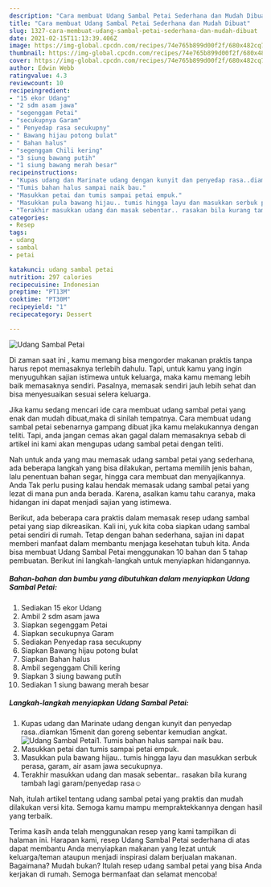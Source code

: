 ```yaml
---
description: "Cara membuat Udang Sambal Petai Sederhana dan Mudah Dibuat"
title: "Cara membuat Udang Sambal Petai Sederhana dan Mudah Dibuat"
slug: 1327-cara-membuat-udang-sambal-petai-sederhana-dan-mudah-dibuat
date: 2021-02-15T11:13:39.406Z
image: https://img-global.cpcdn.com/recipes/74e765b899d00f2f/680x482cq70/udang-sambal-petai-foto-resep-utama.jpg
thumbnail: https://img-global.cpcdn.com/recipes/74e765b899d00f2f/680x482cq70/udang-sambal-petai-foto-resep-utama.jpg
cover: https://img-global.cpcdn.com/recipes/74e765b899d00f2f/680x482cq70/udang-sambal-petai-foto-resep-utama.jpg
author: Edwin Webb
ratingvalue: 4.3
reviewcount: 10
recipeingredient:
- "15 ekor Udang"
- "2 sdm asam jawa"
- "segenggam Petai"
- "secukupnya Garam"
- " Penyedap rasa secukupny"
- " Bawang hijau potong bulat"
- " Bahan halus"
- "segenggam Chili kering"
- "3 siung bawang putih"
- "1 siung bawang merah besar"
recipeinstructions:
- "Kupas udang dan Marinate udang dengan kunyit dan penyedap rasa..diamkan 15menit dan goreng sebentar kemudian angkat."
- "Tumis bahan halus sampai naik bau."
- "Masukkan petai dan tumis sampai petai empuk."
- "Masukkan pula bawang hijau.. tumis hingga layu dan masukkan serbuk perasa, garam, air asam jawa secukupnya."
- "Terakhir masukkan udang dan masak sebentar.. rasakan bila kurang tambah lagi garam/penyedap rasa☺️"
categories:
- Resep
tags:
- udang
- sambal
- petai

katakunci: udang sambal petai 
nutrition: 297 calories
recipecuisine: Indonesian
preptime: "PT13M"
cooktime: "PT30M"
recipeyield: "1"
recipecategory: Dessert

---
```



![Udang Sambal Petai](https://img-global.cpcdn.com/recipes/74e765b899d00f2f/680x482cq70/udang-sambal-petai-foto-resep-utama.jpg)

Di zaman  saat ini , kamu memang bisa mengorder makanan praktis tanpa harus repot memasaknya terlebih dahulu. Tapi, untuk kamu yang ingin menyuguhkan sajian istimewa untuk keluarga, maka kamu memang lebih baik memasaknya sendiri. Pasalnya, memasak sendiri jauh lebih sehat dan bisa menyesuaikan sesuai selera keluarga.

Jika kamu sedang mencari ide cara membuat udang sambal petai yang enak dan mudah dibuat,maka di sinilah tempatnya. Cara membuat udang sambal petai  sebenarnya gampang dibuat jika kamu melakukannya dengan teliti. Tapi, anda jangan cemas akan gagal dalam memasaknya 
sebab di artikel ini kami akan mengupas udang sambal petai dengan teliti.  



Nah untuk anda yang mau memasak udang sambal petai yang sederhana, ada beberapa langkah yang bisa dilakukan, pertama memilih jenis bahan, lalu penentuan bahan segar, hingga cara membuat dan menyajikannya. Anda Tak perlu pusing kalau hendak memasak udang sambal petai yang lezat di mana pun anda berada. Karena, asalkan kamu  tahu caranya, maka hidangan ini dapat menjadi sajian yang istimewa.

Berikut, ada beberapa cara praktis  dalam memasak resep udang sambal petai yang siap dikreasikan. Kali ini, yuk kita coba siapkan udang sambal petai sendiri di rumah. Tetap dengan bahan sederhana, sajian ini dapat memberi manfaat dalam membantu menjaga kesehatan tubuh kita. Anda bisa membuat Udang Sambal Petai menggunakan 10 bahan dan 5 tahap pembuatan. Berikut ini langkah-langkah untuk menyiapkan hidangannya.

<!--inarticleads1-->

##### Bahan-bahan dan bumbu yang dibutuhkan dalam menyiapkan Udang Sambal Petai:

1. Sediakan 15 ekor Udang
1. Ambil 2 sdm asam jawa
1. Siapkan segenggam Petai
1. Siapkan secukupnya Garam
1. Sediakan  Penyedap rasa secukupny
1. Siapkan  Bawang hijau potong bulat
1. Siapkan  Bahan halus
1. Ambil segenggam Chili kering
1. Siapkan 3 siung bawang putih
1. Sediakan 1 siung bawang merah besar




<!--inarticleads2-->

##### Langkah-langkah menyiapkan Udang Sambal Petai:

1. Kupas udang dan Marinate udang dengan kunyit dan penyedap rasa..diamkan 15menit dan goreng sebentar kemudian angkat.
<img src="https://img-global.cpcdn.com/steps/f72587ce4e628e9a/160x128cq70/udang-sambal-petai-langkah-memasak-1-foto.jpg" alt="Udang Sambal Petai">1. Tumis bahan halus sampai naik bau.
1. Masukkan petai dan tumis sampai petai empuk.
1. Masukkan pula bawang hijau.. tumis hingga layu dan masukkan serbuk perasa, garam, air asam jawa secukupnya.
1. Terakhir masukkan udang dan masak sebentar.. rasakan bila kurang tambah lagi garam/penyedap rasa☺️




Nah, itulah artikel tentang  udang sambal petai  yang praktis dan mudah dilakukan versi kita. Semoga kamu mampu mempraktekkannya dengan hasil yang terbaik. 

Terima kasih anda telah menggunakan resep yang kami tampilkan di halaman ini. Harapan kami, resep  Udang Sambal Petai sederhana di atas dapat membantu Anda menyiapkan makanan yang lezat untuk keluarga/teman ataupun menjadi inspirasi dalam berjualan makanan. Bagaimana? Mudah bukan? Itulah resep udang sambal petai yang bisa Anda kerjakan di rumah. Semoga bermanfaat dan selamat mencoba!

